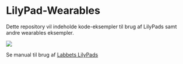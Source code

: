 # LilyPad-Wearables

Dette repository vil indeholde kode-eksempler til brug af LilyPads samt andre wearables eksempler. 

![](https://ddlabau.github.io/lilypad-wearables/LilyPad/lilypad.jpg)

Se manual til brug af [Labbets LilyPads](https://ddlabau.github.io/lilypad-wearables/)

